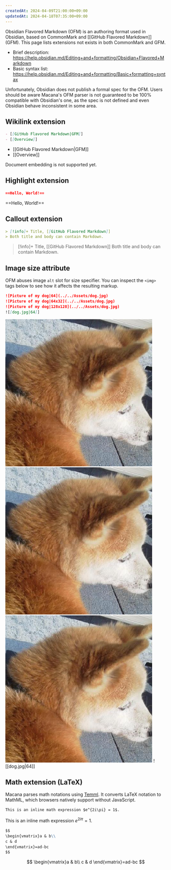 ```yaml
---
createdAt: 2024-04-09T21:00:00+09:00
updatedAt: 2024-04-18T07:35:00+09:00
---
```


Obsidian Flavored Markdown (OFM) is an authoring format used in Obsidian, based on CommonMark and [[GitHub Flavored Markdown]] (GFM).
This page lists extensions not exists in both CommonMark and GFM.

- Brief description: https://help.obsidian.md/Editing+and+formatting/Obsidian+Flavored+Markdown
- Basic syntax list: https://help.obsidian.md/Editing+and+formatting/Basic+formatting+syntax

Unfortunately, Obsidian does not publish a formal spec for the OFM.
Users should be aware Macana's OFM parser is not guaranteed to be 100% compatible with Obsidian's one, as the spec is not defined and even Obsidian behave inconsistent in some area.

## Wikilink extension

```markdown
- [[GitHub Flavored Markdown|GFM]]
- [[Overview]]
```

- [[GitHub Flavored Markdown|GFM]]
- [[Overview]]

Document embedding is not supported yet.

## Highlight extension

```markdown
==Hello, World!==
```

==Hello, World!==

## Callout extension

```markdown
> [!info]+ Title, [[GitHub Flavored Markdown]]
> Both title and body can contain Markdown.
```

> [!info]+ Title, [[GitHub Flavored Markdown]]
> Both title and body can contain Markdown.

## Image size attribute

OFM abuses image `alt` slot for size specifier.
You can inspect the `<img>` tags below to see how it affects the resulting markup.

```markdown
![Picture of my dog|64](../../Assets/dog.jpg)
![Picture of my dog|64x32](../../Assets/dog.jpg)
![Picture of my dog|128x128](../../Assets/dog.jpg)
![[dog.jpg|64]]
```

![Picture of my dog|64](../../Assets/dog.jpg)
![Picture of my dog|64x32](../../Assets/dog.jpg)
![Picture of my dog|128x128](../../Assets/dog.jpg)
![[dog.jpg|64]]

## Math extension (LaTeX)

Macana parses math notations using [Temml](https://temml.org/). It converts LaTeX notation to MathML, which browsers natively support without JavaScript.

```markdown
This is an inline math expression $e^{2i\pi} = 1$.
```

This is an inline math expression $e^{2i\pi} = 1$.

```markdown
$$
\begin{vmatrix}a & b\\
c & d
\end{vmatrix}=ad-bc
$$
```

$$
\begin{vmatrix}a & b\\
c & d
\end{vmatrix}=ad-bc
$$